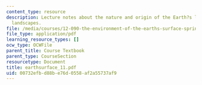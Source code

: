 ```yaml
---
content_type: resource
description: Lecture notes about the nature and origin of the Earth?s landforms and
  landscapes.
file: /media/courses/12-090-the-environment-of-the-earths-surface-spring-2007/00732efbd88be76d0558af2a55737af9_earthsurface_11.pdf
file_type: application/pdf
learning_resource_types: []
ocw_type: OCWFile
parent_title: Course Textbook
parent_type: CourseSection
resourcetype: Document
title: earthsurface_11.pdf
uid: 00732efb-d88b-e76d-0558-af2a55737af9
---
```

